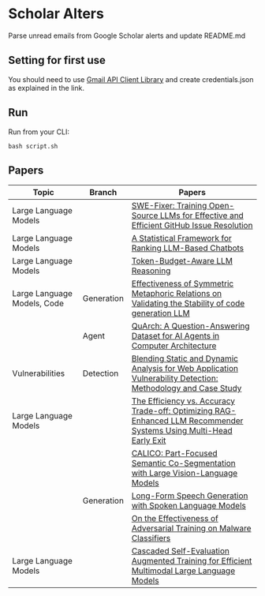 # Scholar Alters
Parse unread emails from Google Scholar alerts and update README.md

## Setting for first use
You should need to use [Gmail API Client Library](https://developers.google.com/gmail/api/quickstart/python) and create
credentials.json as explained in the link.

## Run
Run from your CLI:
```
bash script.sh
```
## Papers

| Topic | Branch | Papers |
| --- | --- | --- |
| Large Language Models |  | [SWE-Fixer: Training Open-Source LLMs for Effective and Efficient GitHub Issue Resolution](https://scholar.google.com/scholar_url?url=https://arxiv.org/pdf/2501.05040&hl=en&sa=X&d=7812916594202045679&ei=RIaQZ6iQMaOh6rQP5ePXuAc&scisig=AFWwaebIEwc4554-0wrUFOg86FOt&oi=scholaralrt&hist=apJ4fD8AAAAJ:11631047573362457156:AFWwaeYhbBKL65h4pzyKCNru3s-R&html=&pos=0&folt=rel) |
| Large Language Models |  | [A Statistical Framework for Ranking LLM-Based Chatbots](https://scholar.google.com/scholar_url?url=https://arxiv.org/pdf/2412.18407&hl=en&sa=X&d=4804668288954913509&ei=RIaQZ5XeLIC96rQPt_-H0Q8&scisig=AFWwaeboY-5dSvv2xHLOGGOJC7tL&oi=scholaralrt&hist=apJ4fD8AAAAJ:4513401344136555010:AFWwaea8pA4W9ESmXpw9yvMxc7-7&html=&pos=0&folt=rel) |
| Large Language Models |  | [Token-Budget-Aware LLM Reasoning](https://scholar.google.com/scholar_url?url=https://arxiv.org/pdf/2412.18547&hl=en&sa=X&d=15634368614367866011&ei=RIaQZ5XeLIC96rQPt_-H0Q8&scisig=AFWwaeYeBBQCzx-HSvn1iTghNx1R&oi=scholaralrt&hist=apJ4fD8AAAAJ:4513401344136555010:AFWwaea8pA4W9ESmXpw9yvMxc7-7&html=&pos=1&folt=rel) |
| Large Language Models, Code | Generation | [Effectiveness of Symmetric Metaphoric Relations on Validating the Stability of code generation LLM](https://scholar.google.com/scholar_url?url=https://www.sciencedirect.com/science/article/pii/S0164121224003741&hl=en&sa=X&d=13715951596741502245&ei=RIaQZ5XeLIC96rQPt_-H0Q8&scisig=AFWwaeYyODFwIPn1Lt8isEzOjBLl&oi=scholaralrt&hist=apJ4fD8AAAAJ:4513401344136555010:AFWwaea8pA4W9ESmXpw9yvMxc7-7&html=&pos=2&folt=rel) |
|  | Agent | [QuArch: A Question-Answering Dataset for AI Agents in Computer Architecture](https://scholar.google.com/scholar_url?url=https://arxiv.org/pdf/2501.01892%3F&hl=en&sa=X&d=17480526644093144647&ei=RIaQZ5XeLIC96rQPt_-H0Q8&scisig=AFWwaebjmmBLq-tZOd9otg1cxG7V&oi=scholaralrt&hist=apJ4fD8AAAAJ:4513401344136555010:AFWwaea8pA4W9ESmXpw9yvMxc7-7&html=&pos=3&folt=rel) |
| Vulnerabilities | Detection | [Blending Static and Dynamic Analysis for Web Application Vulnerability Detection: Methodology and Case Study](https://scholar.google.com/scholar_url?url=https://ieeexplore.ieee.org/iel8/6287639/6514899/10813334.pdf&hl=en&sa=X&d=14662121635004821581&ei=RIaQZ5XeLIC96rQPt_-H0Q8&scisig=AFWwaeaV7MCPV-h_LJQw4PXGBtGP&oi=scholaralrt&hist=apJ4fD8AAAAJ:4513401344136555010:AFWwaea8pA4W9ESmXpw9yvMxc7-7&html=&pos=4&folt=rel) |
| Large Language Models |  | [The Efficiency vs. Accuracy Trade-off: Optimizing RAG-Enhanced LLM Recommender Systems Using Multi-Head Early Exit](https://scholar.google.com/scholar_url?url=https://arxiv.org/pdf/2501.02173&hl=en&sa=X&d=4076450707745541814&ei=RIaQZ5XeLIC96rQPt_-H0Q8&scisig=AFWwaeY3U5Fj0eAMBf5UxSitaMxJ&oi=scholaralrt&hist=apJ4fD8AAAAJ:4513401344136555010:AFWwaea8pA4W9ESmXpw9yvMxc7-7&html=&pos=5&folt=rel) |
|  |  | [CALICO: Part-Focused Semantic Co-Segmentation with Large Vision-Language Models](https://scholar.google.com/scholar_url?url=https://arxiv.org/pdf/2412.19331&hl=en&sa=X&d=2880964105182618464&ei=RIaQZ5XeLIC96rQPt_-H0Q8&scisig=AFWwaeYvjP0PXuPe_6Q8Ly8Y4a_L&oi=scholaralrt&hist=apJ4fD8AAAAJ:4513401344136555010:AFWwaea8pA4W9ESmXpw9yvMxc7-7&html=&pos=6&folt=rel) |
|  | Generation | [Long-Form Speech Generation with Spoken Language Models](https://scholar.google.com/scholar_url?url=https://arxiv.org/pdf/2412.18603&hl=en&sa=X&d=15489366264102178071&ei=RIaQZ5XeLIC96rQPt_-H0Q8&scisig=AFWwaeZ6H6BAo11k3ZV7tXaq6das&oi=scholaralrt&hist=apJ4fD8AAAAJ:4513401344136555010:AFWwaea8pA4W9ESmXpw9yvMxc7-7&html=&pos=7&folt=rel) |
|  |  | [On the Effectiveness of Adversarial Training on Malware Classifiers](https://scholar.google.com/scholar_url?url=https://arxiv.org/pdf/2412.18218&hl=en&sa=X&d=6250586902770921563&ei=RIaQZ5XeLIC96rQPt_-H0Q8&scisig=AFWwaeb_SKMH3idajWM6HbL9er_D&oi=scholaralrt&hist=apJ4fD8AAAAJ:4513401344136555010:AFWwaea8pA4W9ESmXpw9yvMxc7-7&html=&pos=8&folt=rel) |
| Large Language Models |  | [Cascaded Self-Evaluation Augmented Training for Efficient Multimodal Large Language Models](https://scholar.google.com/scholar_url?url=https://arxiv.org/pdf/2501.05662&hl=en&sa=X&d=9181416049947806977&ei=RIaQZ_akK8-Z6rQPtZnLgAg&scisig=AFWwaebSAyJyXiq9fqqRKkwUJIe6&oi=scholaralrt&hist=apJ4fD8AAAAJ:3096313017463695374:AFWwaeb8R4GEV1B4xk_Cz2b6H7gj&html=&pos=0&folt=rel) |
